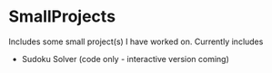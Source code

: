 # SmallProjects

Includes some small project(s) I have worked on.
Currently includes
- Sudoku Solver (code only - interactive version coming)

